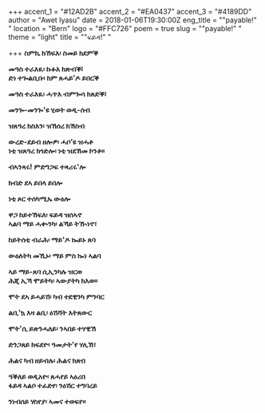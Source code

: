 +++
accent_1 = "#12AD2B"
accent_2 = "#EA0437"
accent_3 = "#4189DD"
author = "Awet Iyasu"
date = 2018-01-06T19:30:00Z
eng_title = "\"payable!\" "
location = "Bern"
logo = "#FFC726"
poem = true
slug = "\"payable!\" "
theme = "light"
title = "\"ፍይዳ!\" "

+++
**ስምኪ ክኸፍእ፡ ስመይ ክደምቕ**

**መዓስ ተራእዪ፡ ኩፉእ ክጽብቕ፧  
ድነ ተጐልቢቡ፡ ከም ጸሓይ’ዶ ይበርቕ**

**መዓስ ተራእዪ፡ ሓጥእ ብምጐሳ ክጸድቕ፧**

**መንጐ-መንጐ'ዩ ሂወት ወዲ-ሰብ**

**ዝጸዓረ ክስእን፡ ዝኸሰረ ክኸስብ**

**ውረድ-ደይብ ዘሎዎ፡ ሓቦ’ዩ ዝሓቶ  
ነቲ ዝጸዓረ ክጎድሎ፡ ነቲ ዝደኸመ ኮንቶ።**

**ብኣንጻሩ! ምድግጋፍ ተጻሪሩ'ሎ**

**ክብድ ደኣ ይበላ ይበሎ**

**ነቲ ጾር ተሰካሚኡ ውዕሎ**

**ዋጋ ከይተኸፍለ፡ ፍይዳ ዝሰኣኖ  
ኣልባ ማይ ሓቊንካ፡ ልኻይ ትዂነኖ፣**

**ከይትሰቲ ብራሕ፡ ማይ'ዶ ኰይኑ ጸባ**

**ውዕለትካ መኺኑ፡ ማይ ምስ ኰነ ኣልባ**

**ኣይ ማይ-ጸባ ሲኢንካሉ ዝርወ  
ሕጂ ኢኻ ሞይትካ፡ ኣውያትካ ክእወ።**

**ሞት ደኣ ይሓይሽ፡ ካብ ተደዊንካ ምንባር**

**ልቢ’ኳ እዛ ልቢ፡ ዕሽሻት እትጸውር**

**ሞት'ሲ ይጽንሓለይ፡ ንኣበይ ተሃዊኸ**

**ድንጋጸይ ክፍደዮ፡ ዓመታት'የ ሃሊኸ፣**

**ሕልና ካብ ዘይብሉ፡ ሕልና ክጽበ**

**ዓቕለይ ወዲአዮ፡ ጸሓየይ ኣዕሪበ  
ፋይዳ ኣልቦ ተፈድየ፡ ንዕሽር ተግባረይ**

**ንነብሰይ ሃስየያ፡ ኣመና ተወፍየ።**